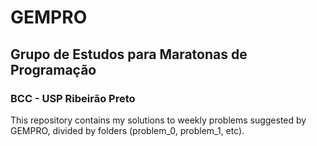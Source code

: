 # GEMPRO
## Grupo de Estudos para Maratonas de Programação
### BCC - USP Ribeirão Preto

This repository contains my solutions to weekly problems suggested by GEMPRO, divided by folders (problem_0, problem_1, etc).

